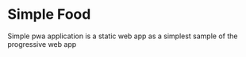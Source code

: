 # Simple Food
Simple pwa application is a static web app as a simplest sample of the progressive web app
